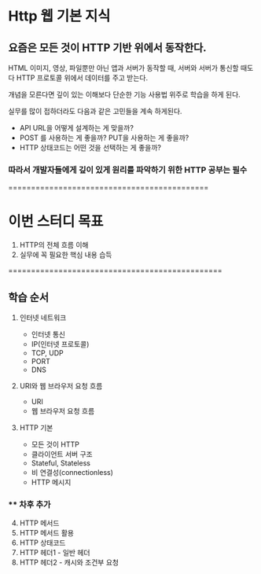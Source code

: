 # Http 웹 기본 지식

## 요즘은 모든 것이 HTTP 기반 위에서 동작한다.
HTML 이미지, 영상, 파일뿐만 아닌 앱과 서버가 동작할 때, 서버와 서버가 통신할 때도 다 HTTP 프로토콜 위에서 데이터를 주고 받는다.

개념을 모른다면 깊이 있는 이해보다 단순한 기능 사용법 위주로 학습을 하게 된다.

실무를 많이 접하더라도 다음과 같은 고민들을 계속 하게된다.

- API URL을 어떻게 설계하는 게 맞을까?
- POST 를 사용하는 게 좋을까? PUT을 사용하는 게 좋을까?
- HTTP 상태코드는 어떤 것을 선택하는 게 좋을까?

### 따라서 개발자들에게 깊이 있게 원리를 파악하기 위한  HTTP 공부는 필수

============================================

# 이번 스터디 목표

1. HTTP의 전체 흐름 이해
2. 실무에 꼭 필요한 핵심 내용 습득

===============================================

## 학습 순서

1. 인터넷 네트워크
   - 인터넷 통신
   - IP(인터넷 프로토콜)
   - TCP, UDP
   - PORT
   - DNS

2. URI와 웹 브라우저 요청 흐름
   - URI
   - 웹 브라우저 요청 흐름

3. HTTP 기본
   - 모든 것이 HTTP
   - 클라이언트 서버 구조
   - Stateful, Stateless
   - 비 연결성(connectionless)
   - HTTP 메시지

### ** 차후 추가 
4. HTTP 메서드
5. HTTP 메서드 활용
6. HTTP 상태코드
7. HTTP 헤더1 - 일반 헤더
8. HTTP 헤더2 - 캐시와 조건부 요청